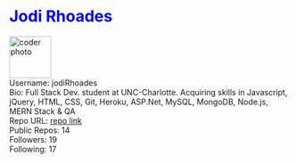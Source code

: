 # <span style="color:blue"> Jodi Rhoades</span>  
<img src="https://avatars0.githubusercontent.com/u/55069125?v=4" alt="coder photo" height="75"><br>
Username: jodiRhoades  
Bio: Full Stack Dev. student at UNC-Charlotte.  Acquiring skills in Javascript, jQuery, HTML, CSS, Git, Heroku, ASP.Net, MySQL, MongoDB, Node.js, MERN Stack & QA  
Repo URL: [repo link](https://github.com/jodiRhoades)  
Public Repos:  14  
Followers: 19  
Following: 17  
